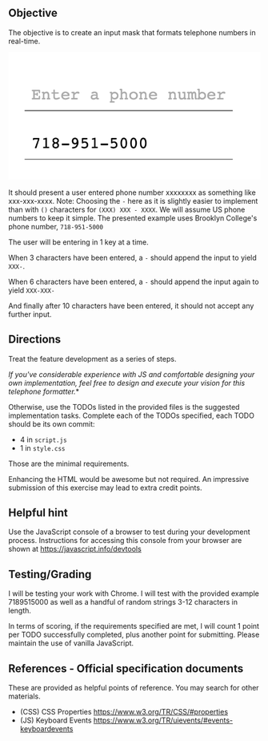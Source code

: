 ## Objective

The objective is to create an input mask that formats telephone numbers in real-time.

![](example.png)


It should present a user entered phone number xxxxxxxx as something like xxx-xxx-xxxx. Note: Choosing the `-` here as it is slightly easier to implement than with `()` characters for `(XXX) XXX - XXXX`. We will assume US phone numbers to keep it simple. The presented example uses Brooklyn College's phone number, `718-951-5000`

The user will be entering in 1 key at a time.

When 3 characters have been entered, a `-` should append the input to yield `XXX-`.

When 6 characters have been entered, a `-` should append the input again to yield `XXX-XXX-`

And finally after 10 characters have been entered, it should not accept any further input.

## Directions

Treat the feature development as a series of steps.

*If you've considerable experience with JS and comfortable designing your own implementation, feel free to design and execute your vision for this telephone formatter.**

Otherwise, use the TODOs listed in the provided files is the suggested implementation tasks. Complete each of the TODOs specified, each TODO should be its own commit:

- 4 in `script.js`
- 1 in `style.css`

Those are the minimal requirements.

Enhancing the HTML would be awesome but not required. An impressive submission of this exercise may lead to extra credit points.

## Helpful hint

Use the JavaScript console of a browser to test during your development process. Instructions for accessing this console from your browser are shown at https://javascript.info/devtools

## Testing/Grading

I will be testing your work with Chrome. I will test with the provided example 7189515000 as well as a handful of random strings 3-12 characters in length. 

In terms of scoring, if the requirements specified are met, I will count 1 point per TODO successfully completed, plus another point for submitting. Please maintain the use of vanilla JavaScript.

## References - Official specification documents

These are provided as helpful points of reference. You may search for other materials.

- (CSS) CSS Properties https://www.w3.org/TR/CSS/#properties
- (JS) Keyboard Events https://www.w3.org/TR/uievents/#events-keyboardevents
